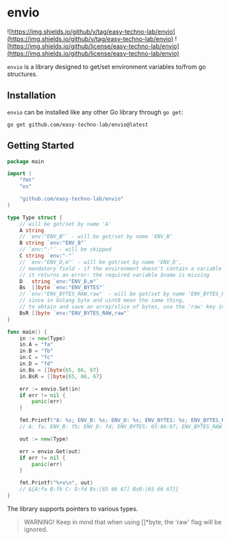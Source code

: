 # envio

![https://img.shields.io/github/v/tag/easy-techno-lab/envio](https://img.shields.io/github/v/tag/easy-techno-lab/envio)
![https://img.shields.io/github/license/easy-techno-lab/envio](https://img.shields.io/github/license/easy-techno-lab/envio)

`envio` is a library designed to get/set environment variables to/from go structures.

## Installation

`envio` can be installed like any other Go library through `go get`:

```console
go get github.com/easy-techno-lab/envio@latest
```

## Getting Started

```go
package main

import (
	"fmt"
	"os"

	"github.com/easy-techno-lab/envio"
)

type Type struct {
	// will be got/set by name 'A'
	A string
	// `env:"ENV_B"` - will be got/set by name 'ENV_B'
	B string `env:"ENV_B"`
	// `env:"-"` - will be skipped
	C string `env:"-"`
	// `env:"ENV_D,m"` - will be got/set by name 'ENV_D',
	// mandatory field - if the environment doesn't contain a variable with the specified name,
	// it returns an error: the required variable $name is missing
	D   string `env:"ENV_D,m"`
	Bs  []byte `env:"ENV_BYTES"`
	// `env:"ENV_BYTES_RAW,raw"` - will be got/set by name 'ENV_BYTES_RAW',
	// since in Golang byte and uint8 mean the same thing,
	// to obtain and save an array/slice of bytes, use the 'raw' key in the tag
	BsR []byte `env:"ENV_BYTES_RAW,raw"`
}

func main() {
	in := new(Type)
	in.A = "fa"
	in.B = "fb"
	in.C = "fc"
	in.D = "fd"
	in.Bs = []byte{65, 66, 67}
	in.BsR = []byte{65, 66, 67}

	err := envio.Set(in)
	if err != nil {
		panic(err)
	}

	fmt.Printf("A: %s; ENV_B: %s; ENV_D: %s; ENV_BYTES: %s; ENV_BYTES_RAW: %s\n", os.Getenv("A"), os.Getenv("ENV_B"), os.Getenv("ENV_D"), os.Getenv("ENV_BYTES"), os.Getenv("ENV_BYTES_RAW"))
	// A: fa; ENV_B: fb; ENV_D: fd; ENV_BYTES: 65:66:67; ENV_BYTES_RAW: ABC

	out := new(Type)

	err = envio.Get(out)
	if err != nil {
		panic(err)
	}

	fmt.Printf("%+v\n", out)
	// &{A:fa B:fb C: D:fd Bs:[65 66 67] BsR:[65 66 67]}
}

```

The library supports pointers to various types.

> WARNING! Keep in mind that when using []*byte, the 'raw' flag will be ignored.